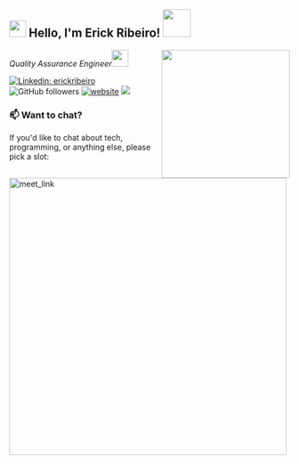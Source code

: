 <h2><img src="https://emojis.slackmojis.com/emojis/images/1531849430/4246/blob-sunglasses.gif?1531849430" width="30"/> Hello, I'm Erick Ribeiro! <img src="https://media.giphy.com/media/12oufCB0MyZ1Go/giphy.gif" width="50"></h2>
<img align='right' src="https://media.giphy.com/media/M9gbBd9nbDrOTu1Mqx/giphy.gif" width="230">
<p><em>Quality Assurance Engineer<img src="https://media.giphy.com/media/WUlplcMpOCEmTGBtBW/giphy.gif" width="30"></em></p>


[![Linkedin: erickribeiro](https://img.shields.io/badge/-erickribeiro-blue?style=flat-square&logo=Linkedin&logoColor=white&link=https://www.linkedin.com/in/erick-ribeiro/)](https://www.linkedin.com/in/erick-ribeiro/)
![GitHub followers](https://img.shields.io/github/followers/erickribeiro?label=Follow&style=social)
[![website](https://img.shields.io/badge/Website-46a2f1.svg?&style=flat-square&logo=Google-Chrome&logoColor=white&link=https://erickribeiro.me/)](https://erickribeiro.me/)
![](https://visitor-badge.glitch.me/badge?page_id=erickribeiro.erickribeiro)

### 📫 Want to chat?

If you'd like to chat about tech, programming, or anything else, please pick a slot:

<a href="https://calendly.com/erickribeiro/30min" target="_blank"><img width="498" alt="meet_link" src="https://user-images.githubusercontent.com/15426564/144297439-f530f383-e73e-41e0-9914-a9b7d3f432e5.png"></a>

